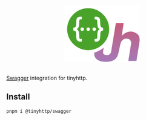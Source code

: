 <div align="center">
  <img src="logo.svg" width="200px" alt="@tinyhttp/swagger" />
</div>
<br />

[Swagger](https://swagger.io/) integration for tinyhttp.

## Install

```sh
pnpm i @tinyhttp/swagger
```
